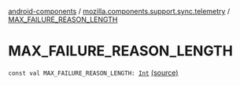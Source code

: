 [android-components](../index.md) / [mozilla.components.support.sync.telemetry](index.md) / [MAX_FAILURE_REASON_LENGTH](./-m-a-x_-f-a-i-l-u-r-e_-r-e-a-s-o-n_-l-e-n-g-t-h.md)

# MAX_FAILURE_REASON_LENGTH

`const val MAX_FAILURE_REASON_LENGTH: `[`Int`](https://kotlinlang.org/api/latest/jvm/stdlib/kotlin/-int/index.html) [(source)](https://github.com/mozilla-mobile/android-components/blob/master/components/support/sync-telemetry/src/main/java/mozilla/components/support/sync/telemetry/SyncTelemetry.kt#L17)